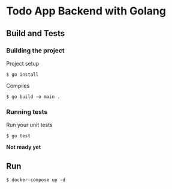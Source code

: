 # Todo App Backend with Golang

## Build and Tests
### Building the project

Project setup
```
$ go install
```

Compiles
```
$ go build -o main .
```

### Running tests

Run your unit tests
```
$ go test
```

**Not ready yet**

## Run
```
$ docker-compose up -d
```
